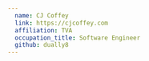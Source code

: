 ```yaml
---
  name: CJ Coffey
  link: https://cjcoffey.com
  affiliation: TVA
  occupation_title: Software Engineer
  github: dually8
---
```

